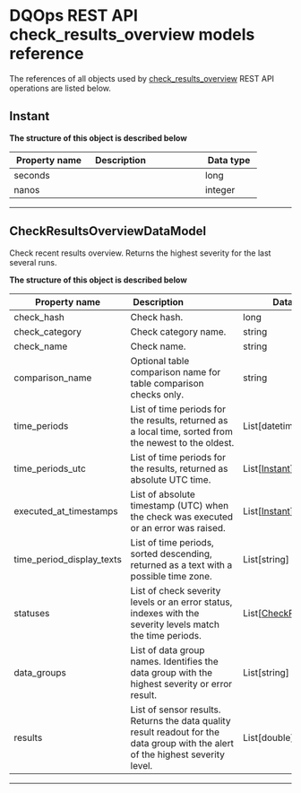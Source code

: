 # DQOps REST API check_results_overview models reference
The references of all objects used by [check_results_overview](../operations/check_results_overview.md) REST API operations are listed below.


## Instant



**The structure of this object is described below**


|&nbsp;Property&nbsp;name&nbsp;|&nbsp;Description&nbsp;&nbsp;&nbsp;&nbsp;&nbsp;&nbsp;&nbsp;&nbsp;&nbsp;&nbsp;&nbsp;&nbsp;&nbsp;&nbsp;&nbsp;&nbsp;&nbsp;&nbsp;&nbsp;&nbsp;&nbsp;|&nbsp;Data&nbsp;type&nbsp;|
|---------------|---------------------------------|-----------|
|seconds||long|
|nanos||integer|


___

## CheckResultsOverviewDataModel
Check recent results overview. Returns the highest severity for the last several runs.


**The structure of this object is described below**


|&nbsp;Property&nbsp;name&nbsp;|&nbsp;Description&nbsp;&nbsp;&nbsp;&nbsp;&nbsp;&nbsp;&nbsp;&nbsp;&nbsp;&nbsp;&nbsp;&nbsp;&nbsp;&nbsp;&nbsp;&nbsp;&nbsp;&nbsp;&nbsp;&nbsp;&nbsp;|&nbsp;Data&nbsp;type&nbsp;|
|---------------|---------------------------------|-----------|
|check_hash|Check hash.|long|
|check_category|Check category name.|string|
|check_name|Check name.|string|
|comparison_name|Optional table comparison name for table comparison checks only.|string|
|time_periods|List of time periods for the results, returned as a local time, sorted from the newest to the oldest.|List[datetime]|
|time_periods_utc|List of time periods for the results, returned as absolute UTC time.|List[[Instant](#instant)]|
|executed_at_timestamps|List of absolute timestamp (UTC) when the check was executed or an error was raised.|List[[Instant](#instant)]|
|time_period_display_texts|List of time periods, sorted descending, returned as a text with a possible time zone.|List[string]|
|statuses|List of check severity levels or an error status, indexes with the severity levels match the time periods.|List[[CheckResultStatus](./check_results.md#checkresultstatus)]|
|data_groups|List of data group names. Identifies the data group with the highest severity or error result.|List[string]|
|results|List of sensor results. Returns the data quality result readout for the data group with the alert of the highest severity level.|List[double]|


___


